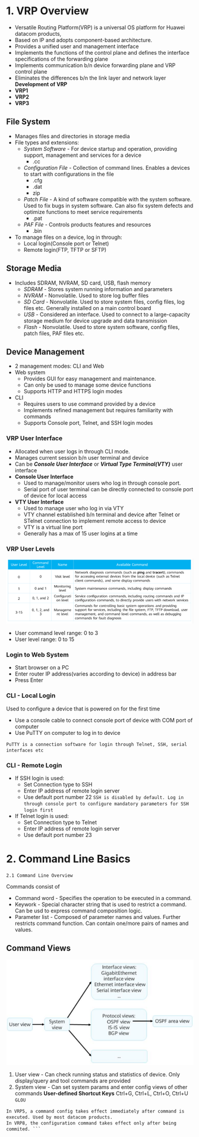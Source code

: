 # 1\. VRP Overview
- Versatile Routing Platform(VRP) is a universal OS platform for Huawei datacom products,
- Based on IP and adopts component-based architecture.
- Provides a unified user and management interface
- Implements the functions of the control plane and defines the interface specifications of the forwarding plane
- Implements communication b/n device forwarding plane and VRP control plane
- Eliminates the differences b/n the link layer and network layer
**Development of VRP**
- **VRP1**
- **VRP2**
- **VRP3**
## File System
- Manages files and directories in storage media
- File types and extensions:
	- *System Software* - For device startup and operation, providing support, management and services for a device
		- .cc
	- *Configuration File* - Collection of command lines. Enables a devices to start with configurations in the file
		- .cfg
		- .dat
		- zip
	- *Patch File* - A kind of software compatible with the system software. Used to fix bugs in system software. Can also fix system defects and optimize functions to meet service requirements
		- .pat
	- *PAF File* - Controls products features and resources
		- .bin
- To manage files on a device, log in through:
	- Local login(Console port or Telnet)
	- Remote login(FTP, TFTP or SFTP)
## Storage Media
- Includes SDRAM, NVRAM, SD card, USB, flash memory
	- *SDRAM* - Stores system running information and parameters
	- *NVRAM* - Nonvolatile. Used to store log buffer files
	- *SD Card* - Nonvolatile. Used to store system files, config files, log files etc. Generally installed on a main control board
	- *USB* - Considered an interface. Used to connect to a large-capacity storage medium for device upgrade and data transmission
	- *Flash* - Nonvolatile. Used to store system software, config files, patch files, PAF files etc.
## Device Management
- 2 management modes: CLI and Web
- Web system
	- Provides GUI for easy management and maintenance.
	- Can only be used to manage some device functions
	- Supports HTTP and HTTPS login modes
- CLI
	- Requires users to use command provided by a device
	- Implements refined management but requires familiarity with commands
	- Supports Console port, Telnet, and SSH login modes
### VRP User Interface
- Allocated when user logs in through CLI mode.
- Manages current session b/n user terminal and device
- Can be ***Console User Interface*** or ***Virtual Type Terminal(VTY)*** user interface
- **Console User Interface** 
	- Used to manage/monitor users who log in through console port.
	- Serial port of user terminal can be directly connected to console port of device for local access
- **VTY User Interface**
	- Used to manage user who log in via VTY
	- VTY channel established b/n terminal and device after Telnet or STelnet connection to implement remote access to device
	- VTY is a virtual line port
	- Generally has a max of 15 user logins at a time
### VRP User Levels
![69648a4e87e374b928248cdc5e4e418c.png](../_resources/69648a4e87e374b928248cdc5e4e418c.png)
- User command level range: 0 to 3
- User level range: 0 to 15
### Login to Web System
- Start browser on a PC
- Enter router IP address(varies according to device) in address bar
- Press Enter
### CLI - Local Login
Used to configure a device that is powered on for the first time
- Use a console cable to connect console port of device with COM port of computer
- Use PuTTY on computer to log in to device
```
PuTTY is a connection software for login through Telnet, SSH, serial interfaces etc
```
### CLI - Remote Login
- If SSH login is used:
	-  Set Connection type to SSH
	-  Enter IP address of remote login server
	-  Use default port number 22
`SSH is disabled by default. Log in through console port to configure mandatory parameters for SSH login first`
-  If Telnet login is used:
	-  Set Connection type to Telnet
	-  Enter IP address of remote login server
	-  Use default port number 23
# 2\. Command Line Basics
```
2.1 Command Line Overview
```
Commands consist of 
- Command word - Specifies the operation to be executed in a command.
- Keywork - Special character string that is used to restrict a command. Can be usd to express command composition logic.
- Parameter list - Composed of parameter names and values. Further restricts command function. Can contain one/more pairs of names and values.
## Command Views
![8b113d886ae27c04d1c75eff1e200d57.png](../_resources/8b113d886ae27c04d1c75eff1e200d57.png)
1. User view - Can check running status and statistics of device. Only display/query and tool commands are provided
2. System view - Can set system params and enter config views of other commands
**User-defined Shortcut Keys**
Ctrl+G, Ctrl+L, Ctrl+O, Ctrl+U
`GLOU`
```
In VRP5, a command config takes effect immediately after command is executed. Used by most datacom products.
In VRP8, the configuration command takes effect only after being commited. ```